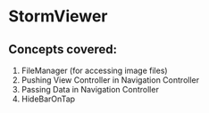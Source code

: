 #  StormViewer

## Concepts covered:

1. FileManager (for accessing image files)
2. Pushing View Controller in Navigation Controller
3. Passing Data in Navigation Controller
4. HideBarOnTap


